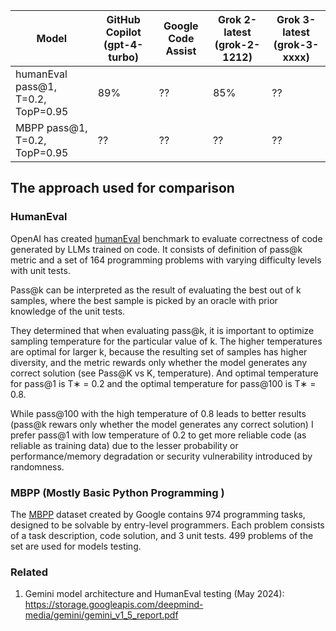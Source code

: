 
| Model | GitHub Copilot (gpt-4-turbo) | Google Code Assist | Grok 2-latest (grok-2-1212) | Grok 3-latest (grok-3-xxxx)|
| -- | -- | -- | -- | -- |
| humanEval pass@1, T=0.2, TopP=0.95 | 89% | ?? | 85% | ?? | 
| MBPP pass@1, T=0.2, TopP=0.95 | ?? | ?? | ?? | ?? | 


## The approach used for comparison

### HumanEval
OpenAI has created [humanEval](https://arxiv.org/abs/2107.03374) benchmark to evaluate correctness of code generated by LLMs trained on code.
It consists of definition of pass@k metric and a set of 164 programming problems with varying difficulty levels with unit tests.

Pass@k can be interpreted as the result of evaluating the best out of k samples, where the best sample is picked by an oracle with prior knowledge of the unit tests.

They determined that when evaluating pass@k, it is important to optimize sampling temperature for the particular value of k. 
The higher temperatures are optimal for larger k, because the resulting set of samples has higher diversity, and the metric rewards only whether the model generates any correct solution (see Pass@K vs K, temperature).
And optimal temperature for pass@1 is T∗ = 0.2 and the optimal temperature for pass@100 is T∗ = 0.8.

While pass@100 with the high temperature of 0.8 leads to better results (pass@k rewars only whether the model generates any correct solution) I prefer pass@1 with low temperature of 0.2 to get more reliable code (as reliable as training data) due to the lesser probability or performance/memory degradation or security vulnerability introduced by randomness.

### MBPP (Mostly Basic Python Programming )
The [MBPP](https://arxiv.org/pdf/2108.07732v1) dataset created by Google contains 974 programming tasks, designed to be solvable by entry-level programmers.
Each problem consists of a task description, code solution, and 3 unit tests. 499 problems of the set are used for models testing.

### Related
1. Gemini model architecture and HumanEval testing (May 2024): https://storage.googleapis.com/deepmind-media/gemini/gemini_v1_5_report.pdf
